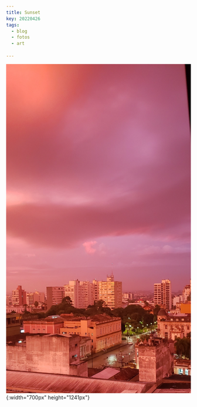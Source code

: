 ```yaml
---
title: Sunset
key: 20220426
tags: 
  - blog
  - fotos
  - art

---
```




![Imagem](/assets/images/blog/20240426_175632.jpg "Galeria 4 ao anoitecer de terça"){:width="700px" height="1241px"}
